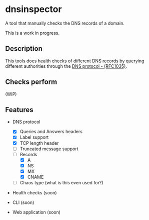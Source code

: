 # dnsinspector

A tool that manually checks the DNS records of a domain.

This is a work in progress.

## Description

This tools does health checks of different DNS records by querying different authorities through the [DNS protocol - (RFC1035)](https://datatracker.ietf.org/doc/html/rfc1035).

## Checks perform

(WIP)

## Features

- DNS protocol
  - [x] Queries and Answers headers
  - [x] Label support
  - [x] TCP length header
  - [ ] Truncated message support
  - [ ] Records
    - [x] A
    - [x] NS
    - [x] MX
    - [x] CNAME
  - [ ] Chaos type (what is this even used for?)

- Health checks (soon)

- CLI (soon)
  
- Web application (soon)
